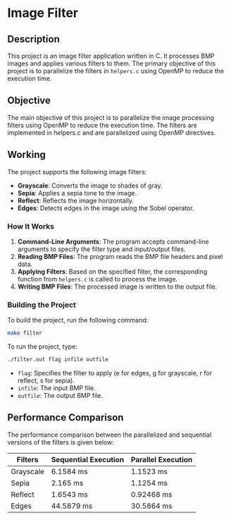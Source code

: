 # Image Filter

## Description

This project is an image filter application written in C. It processes BMP images and applies various filters to them. The primary objective of this project is to parallelize the filters in `helpers.c` using OpenMP to reduce the execution time.

## Objective
The main objective of this project is to parallelize the image processing filters using OpenMP to reduce the execution time. The filters are implemented in helpers.c and are parallelized using OpenMP directives.

## Working

The project supports the following image filters:
- **Grayscale**: Converts the image to shades of gray.
- **Sepia**: Applies a sepia tone to the image.
- **Reflect**: Reflects the image horizontally.
- **Edges**: Detects edges in the image using the Sobel operator.

### How It Works

1. **Command-Line Arguments**: The program accepts command-line arguments to specify the filter type and input/output files.
2. **Reading BMP Files**: The program reads the BMP file headers and pixel data.
3. **Applying Filters**: Based on the specified filter, the corresponding function from `helpers.c` is called to process the image.
4. **Writing BMP Files**: The processed image is written to the output file.

### Building the Project

To build the project, run the following command:
```sh
make filter
```

To run the project, type:
```sh
./filter.out flag infile outfile
```
- ```flag```: Specifies the filter to apply (e for edges, g for grayscale, r for reflect, s for sepia).
- ```infile```: The input BMP file.
- ```outfile```: The output BMP file.

## Performance Comparison
The performance comparison between the parallelized and sequential versions of the filters is given below:

| **Filters** 	| **Sequential Execution** 	| **Parallel Execution** 	|
|-------------	|--------------------------	|------------------------	|
| Grayscale   	| 6.1584 ms        	        | 1.1523 ms               	|
| Sepia       	| 2.165 ms               	| 1.1254 ms      	        |
| Reflect     	| 1.6543 ms       	        | 0.92468 ms          	    |
| Edges       	| 44.5879 ms            	| 30.5864 ms      	        |